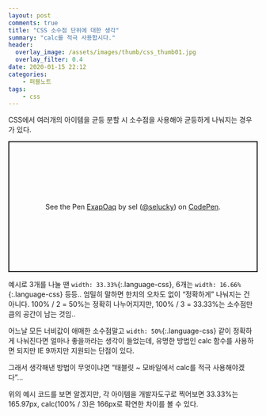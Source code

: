 ```yaml
---
layout: post
comments: true
title: "CSS 소수점 단위에 대한 생각"
summary: "calc를 적극 사용합시다."
header:
  overlay_image: /assets/images/thumb/css_thumb01.jpg
  overlay_filter: 0.4
date: 2020-01-15 22:12
categories:
    - 퍼블노트
tags:
    - css
---
```


CSS에서 여러개의 아이템을 균등 분할 시 소수점을 사용해야 균등하게 나눠지는 경우가 있다.  

<p class="codepen" data-height="265" data-theme-id="default" data-default-tab="css,result" data-user="selucky" data-slug-hash="ExapOaq" style="height: 265px; box-sizing: border-box; display: flex; align-items: center; justify-content: center; border: 2px solid; margin: 1em 0; padding: 1em;" data-pen-title="ExapOaq">
  <span>See the Pen <a href="https://codepen.io/selucky/pen/ExapOaq">
  ExapOaq</a> by sel (<a href="https://codepen.io/selucky">@selucky</a>)
  on <a href="https://codepen.io">CodePen</a>.</span>
</p>
<script async src="https://static.codepen.io/assets/embed/ei.js"></script>

예시로 3개를 나눌 땐 ```width: 33.33%```{:.language-css}, 6개는 ```width: 16.66%```{:.language-css} 등등.. 엄밀히 말하면 한치의 오차도 없이 &ldquo;정확하게&rdquo; 나눠지는 건 아니다. 100% / 2 = 50%는 정확히 나누어지지만, 100% / 3 = 33.33%는 소수점만큼의 공간이 남는 것임..

어느날 모든 너비값이 애매한 소수점말고 ```width: 50%```{:.language-css} 같이 정확하게 나눠진다면 얼마나 좋을까라는 생각이 들었는데, 유명한 방법인 calc 함수를 사용하면 되지만 IE 9까지만 지원되는 단점이 있다.

그래서 생각해낸 방법이 무엇이냐면 &ldquo;태블릿 ~ 모바일에서 calc를 적극 사용해야겠다&rdquo;...

위의 예시 코드를 보면 알겠지만, 각 아이템을 개발자도구로 찍어보면 33.33%는 165.97px, calc(100% / 3)은 166px로 확연한 차이를 볼 수 있다.